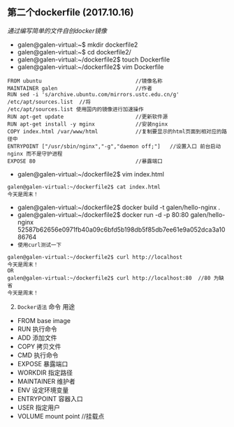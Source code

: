 ## 第二个dockerfile (2017.10.16)

*通过编写简单的文件自创docker镜像*

* galen@galen-virtual:~$ mkdir dockerfile2
* galen@galen-virtual:~$ cd dockerfile2/
* galen@galen-virtual:~/dockerfile2$ touch Dockerfile
* galen@galen-virtual:~/dockerfile2$ vim Dockerfile 

```
FROM ubuntu                              //镜像名称
MAINTAINER galen                         //作者
RUN sed -i 's/archive.ubuntu.com/mirrors.ustc.edu.cn/g' /etc/apt/sources.list  //将
/etc/apt/sources.list 使用国内的镜像进行加速操作
RUN apt-get update                       //更新软件源
RUN apt-get install -y mginx             //安装nginx
COPY index.html /var/www/html            //复制要显示的html页面到相对应的路径中
ENTRYPOINT ["/usr/sbin/nginx","-g","daemon off;"]   //设置入口 前台启动nginx 而不是守护进程
EXPOSE 80                                //暴露端口
```
* galen@galen-virtual:~/dockerfile2$ vim index.html
```
galen@galen-virtual:~/dockerfile2$ cat index.html 
今天是周末！
```
* galen@galen-virtual:~/dockerfile2$ docker build -t galen/hello-nginx .
* galen@galen-virtual:~/dockerfile2$ docker run -d -p 80:80 galen/hello-nginx
52587b62656e0971fb40a09c6bfd5b198db5f85db7ee61e9a052dca3a1086764
* `使用curl测试一下`
```
galen@galen-virtual:~/dockerfile2$ curl http://localhost
今天是周末！
OR
galen@galen-virtual:~/dockerfile2$ curl http://localhost:80  //80 为缺省
今天是周末！
```
2. `Docker语法`
  命令          用途
* FROM         base image
* RUN          执行命令
* ADD          添加文件
* COPY         拷贝文件
* CMD          执行命令
* EXPOSE       暴露端口
* WORKDIR      指定路径
* MAINTAINER   维护者
* ENV          设定环境变量
* ENTRYPOINT   容器入口
* USER         指定用户
* VOLUME       mount point  //挂载点